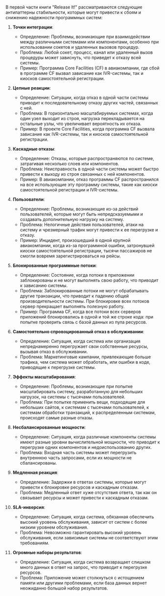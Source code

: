 В первой части книги "Release It!" рассматриваются следующие антипаттерны стабильности, которые могут привести к сбоям и снижению надежности программных систем:

1.  **Точки интеграции**:
    *   Определение: Проблемы, возникающие при взаимодействии между различными системами или компонентами, особенно при использовании сокетов и удаленных вызовов процедур.
    *   Проблема: Любой сокет, процесс, канал или удаленный вызов процедуры может зависнуть, что приведет к отказу всей системы.
    *   Пример: Программа Core Facilities (CF) в авиакомпании, где сбой в программе CF вызвал зависание как IVR-системы, так и киосков самостоятельной регистрации.

2.  **Цепные реакции**:
    *   Определение: Ситуации, когда отказ в одной части системы приводит к последовательному отказу других частей, связанных с ней.
    *   Проблема: В горизонтально масштабируемых системах, когда один узел выходит из строя, нагрузка перекладывается на остальные узлы, что увеличивает вероятность их отказа.
    *   Пример: В проекте Core Facilities, когда программа CF вызвала зависание как IVR-системы, так и киосков самостоятельной регистрации.

3.  **Каскадные отказы**:
    *   Определение: Отказы, которые распространяются по системе, затрагивая несколько слоев или компонентов.
    *   Проблема: Неисправность в одной части системы может быстро привести к выходу из строя связанных с ней компонентов.
    *   Пример: В авиакомпании, отказ программы CF распространился на все использующие эту программу системы, такие как киоски самостоятельной регистрации и IVR-системы.

4.  **Пользователи**:
    *   Определение: Проблемы, возникающие из-за действий пользователей, которые могут быть непредсказуемыми и создавать дополнительную нагрузку на систему.
    *   Проблема: Нелогичные действия пользователей, атаки на систему и чрезмерный трафик могут привести к ее перегрузке и отказу.
    *   Пример: Инцидент, произошедший в одной крупной авиакомпании, когда из-за программной ошибки, затронувшей киоски самостоятельной регистрации, тысячи пассажиров не смогли вовремя зарегистрироваться на рейсы.

5.  **Блокированные программные потоки**:
    *   Определение: Состояние, когда потоки в приложении заблокированы и не могут выполнять свою работу, что приводит к зависанию системы.
    *   Проблема: Заблокированные потоки не могут обрабатывать другие транзакции, что приводит к падению общей производительности системы. При блокировке всех потоков сервер прекращает выполнять полезную работу.
    *   Пример: Программа CF, когда все потоки всех серверов приложений блокировались в одной и той же строке кода: при попытке проверить связь с базой данных из пула ресурсов.

6.  **Самостоятельно спровоцированный отказ в обслуживании**:
    *   Определение: Ситуация, когда система или организация непреднамеренно перегружает свои собственные ресурсы, вызывая отказ в обслуживании.
    *   Проблема: Маркетинговые кампании, привлекающие больше трафика, чем система может обработать, или ошибки в коде, приводящие к перегрузке системы.

7.  **Эффекты масштабирования**:
    *   Определение: Проблемы, возникающие при попытке масштабировать систему, разработанную для небольших нагрузок, на системы с тысячами пользователей.
    *   Проблема: При попытке применить вещи, подходящие для небольших сайтов, к системам с тысячами пользователей, к системам обработки транзакций, к распределенным системам, происходят самые разные отказы.

8.  **Несбалансированные мощности**:
    *   Определение: Ситуация, когда различные компоненты системы имеют разные уровни вычислительной мощности, что приводит к перегрузке одних компонентов и недоиспользованию других.
    *   Проблема: Входная часть системы может перегрузить внутреннюю часть запросами, если их мощности не сбалансированы.

9.  **Медленная реакция**:
    *   Определение: Задержки в ответах системы, которые могут привести к блокировке ресурсов и каскадным отказам.
    *   Проблема: Медленный ответ хуже отсутствия ответа, так как он связывает ресурсы и может привести к каскадным отказам.

10. **SLA-инверсия**:
    *   Определение: Ситуация, когда система, обязанная обеспечить высокий уровень обслуживания, зависит от систем с более низким уровнем обслуживания.
    *   Проблема: Невозможно гарантировать высокий уровень обслуживания, если зависимые системы не соответствуют этим требованиям.

11. **Огромные наборы результатов**:
    *   Определение: Ситуация, когда система возвращает слишком много данных в ответ на запрос, что приводит к перегрузке ресурсов.
    *   Проблема: Приложение может столкнуться с истощением памяти или другими проблемами, если база данных вернет неожиданно большой набор результатов.
